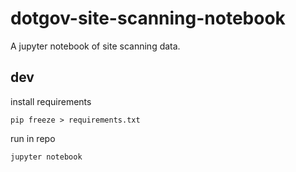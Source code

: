 # dotgov-site-scanning-notebook

A jupyter notebook of site scanning data.

## dev

install requirements

```
pip freeze > requirements.txt
```

run in repo

```
jupyter notebook
```